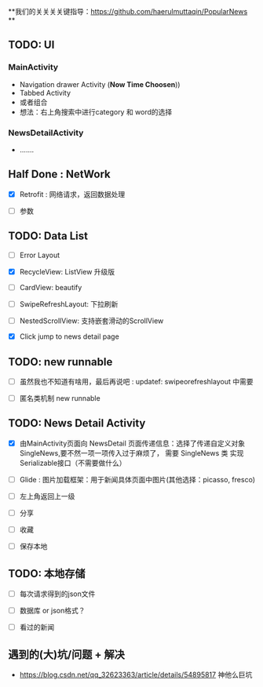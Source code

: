 **我们的关关关关键指导：<https://github.com/haerulmuttaqin/PopularNews> ** 



## TODO: UI

### MainActivity

* Navigation drawer Activity (**Now Time Choosen**))
* Tabbed Activity
* 或者组合
* 想法：右上角搜索中进行category 和 word的选择

### NewsDetailActivity

* .......



## Half Done : NetWork

- [x] Retrofit : 网络请求，返回数据处理
- [ ] 参数



## TODO: Data List

- [ ] Error Layout
- [x] RecycleView: ListView 升级版
- [ ] CardView:  beautify
- [ ] SwipeRefreshLayout: 下拉刷新
- [ ] NestedScrollView:  支持嵌套滑动的ScrollView
- [x] Click jump to news detail page



## TODO:  new runnable

- [ ] 虽然我也不知道有啥用，最后再说吧 : updatef: swipeorefreshlayout 中需要

- [ ] 匿名类机制  new runnable



## TODO: News Detail Activity

- [x] 由MainActivity页面向 NewsDetail 页面传递信息：选择了传递自定义对象SingleNews,要不然一项一项传入过于麻烦了， 需要 SingleNews 类 实现 Serializable接口（不需要做什么）
- [ ] Glide : 图片加载框架：用于新闻具体页面中图片(其他选择：picasso, fresco)
- [ ] 左上角返回上一级
- [ ] 分享
- [ ] 收藏
- [ ] 保存本地



## TODO: 本地存储

- [ ] 每次请求得到的json文件
- [ ] 数据库 or json格式？
- [ ] 看过的新闻



## 遇到的(大)坑/问题 + 解决

* <https://blog.csdn.net/qq_32623363/article/details/54895817> 神他么巨坑




